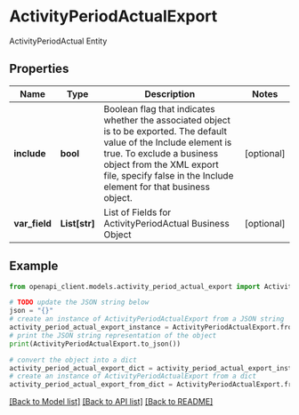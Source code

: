 # ActivityPeriodActualExport

ActivityPeriodActual Entity

## Properties

Name | Type | Description | Notes
------------ | ------------- | ------------- | -------------
**include** | **bool** | Boolean flag that indicates whether the associated object is to be exported. The default value of the Include element is true. To exclude a business object from the XML export file, specify false in the Include element for that business object. | [optional] 
**var_field** | **List[str]** | List of Fields for ActivityPeriodActual Business Object | [optional] 

## Example

```python
from openapi_client.models.activity_period_actual_export import ActivityPeriodActualExport

# TODO update the JSON string below
json = "{}"
# create an instance of ActivityPeriodActualExport from a JSON string
activity_period_actual_export_instance = ActivityPeriodActualExport.from_json(json)
# print the JSON string representation of the object
print(ActivityPeriodActualExport.to_json())

# convert the object into a dict
activity_period_actual_export_dict = activity_period_actual_export_instance.to_dict()
# create an instance of ActivityPeriodActualExport from a dict
activity_period_actual_export_from_dict = ActivityPeriodActualExport.from_dict(activity_period_actual_export_dict)
```
[[Back to Model list]](../README.md#documentation-for-models) [[Back to API list]](../README.md#documentation-for-api-endpoints) [[Back to README]](../README.md)


